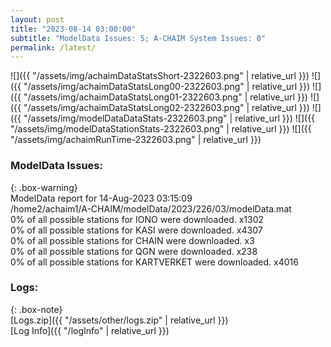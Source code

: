 ```yaml
---
layout: post
title: "2023-08-14 03:00:00"
subtitle: "ModelData Issues: 5; A-CHAIM System Issues: 0"
permalink: /latest/
---
```


![]({{ "/assets/img/achaimDataStatsShort-2322603.png" | relative_url }})
![]({{ "/assets/img/achaimDataStatsLong00-2322603.png" | relative_url }})
![]({{ "/assets/img/achaimDataStatsLong01-2322603.png" | relative_url }})
![]({{ "/assets/img/achaimDataStatsLong02-2322603.png" | relative_url }})
![]({{ "/assets/img/modelDataDataStats-2322603.png" | relative_url }})
![]({{ "/assets/img/modelDataStationStats-2322603.png" | relative_url }})
![]({{ "/assets/img/achaimRunTime-2322603.png" | relative_url }})


### ModelData Issues:  
  
{: .box-warning}  
 ModelData report for 14-Aug-2023 03:15:09   
 /home2/achaim1/A-CHAIM/modelData/2023/226/03/modelData.mat   
 0% of all possible stations for IONO were downloaded. x1302   
 0% of all possible stations for KASI were downloaded. x4307   
 0% of all possible stations for CHAIN were downloaded. x3   
 0% of all possible stations for QGN were downloaded. x238   
 0% of all possible stations for KARTVERKET were downloaded. x4016   
  


### Logs:  
  
{: .box-note}  
[Logs.zip]({{ "/assets/other/logs.zip" | relative_url }})  
[Log Info]({{ "/logInfo" | relative_url }})  
